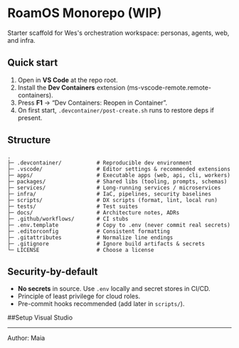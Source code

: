 # RoamOS Monorepo (WIP)

Starter scaffold for Wes's orchestration workspace: personas, agents, web, and infra.

## Quick start
1. Open in **VS Code** at the repo root.
2. Install the **Dev Containers** extension (ms-vscode-remote.remote-containers).
3. Press **F1** → “Dev Containers: Reopen in Container”.
4. On first start, `.devcontainer/post-create.sh` runs to restore deps if present.

## Structure
```text
.
├─ .devcontainer/           # Reproducible dev environment
├─ .vscode/                 # Editor settings & recommended extensions
├─ apps/                    # Executable apps (web, api, cli, workers)
├─ packages/                # Shared libs (tooling, prompts, schemas)
├─ services/                # Long‑running services / microservices
├─ infra/                   # IaC, pipelines, security baselines
├─ scripts/                 # DX scripts (format, lint, local run)
├─ tests/                   # Test suites
├─ docs/                    # Architecture notes, ADRs
├─ .github/workflows/       # CI stubs
├─ .env.template            # Copy to .env (never commit real secrets)
├─ .editorconfig            # Consistent formatting
├─ .gitattributes           # Normalize line endings
├─ .gitignore               # Ignore build artifacts & secrets
└─ LICENSE                  # Choose a license
```

## Security-by-default
- **No secrets** in source. Use `.env` locally and secret stores in CI/CD.
- Principle of least privilege for cloud roles.
- Pre-commit hooks recommended (add later in `scripts/`).

##Setup Visual Studio

---
Author: Maia

